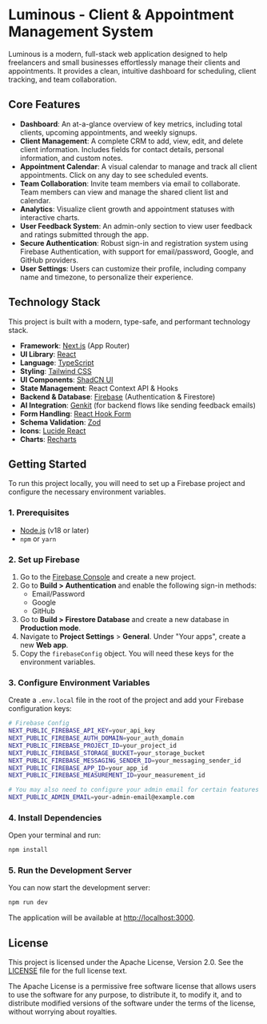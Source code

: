 # Luminous - Client & Appointment Management System

Luminous is a modern, full-stack web application designed to help freelancers and small businesses effortlessly manage their clients and appointments. It provides a clean, intuitive dashboard for scheduling, client tracking, and team collaboration.

## Core Features

- **Dashboard**: An at-a-glance overview of key metrics, including total clients, upcoming appointments, and weekly signups.
- **Client Management**: A complete CRM to add, view, edit, and delete client information. Includes fields for contact details, personal information, and custom notes.
- **Appointment Calendar**: A visual calendar to manage and track all client appointments. Click on any day to see scheduled events.
- **Team Collaboration**: Invite team members via email to collaborate. Team members can view and manage the shared client list and calendar.
- **Analytics**: Visualize client growth and appointment statuses with interactive charts.
- **User Feedback System**: An admin-only section to view user feedback and ratings submitted through the app.
- **Secure Authentication**: Robust sign-in and registration system using Firebase Authentication, with support for email/password, Google, and GitHub providers.
- **User Settings**: Users can customize their profile, including company name and timezone, to personalize their experience.

## Technology Stack

This project is built with a modern, type-safe, and performant technology stack.

- **Framework**: [Next.js](https://nextjs.org/) (App Router)
- **UI Library**: [React](https://reactjs.org/)
- **Language**: [TypeScript](https://www.typescriptlang.org/)
- **Styling**: [Tailwind CSS](https://tailwindcss.com/)
- **UI Components**: [ShadCN UI](https://ui.shadcn.com/)
- **State Management**: React Context API & Hooks
- **Backend & Database**: [Firebase](https://firebase.google.com/) (Authentication & Firestore)
- **AI Integration**: [Genkit](https://firebase.google.com/docs/genkit) (for backend flows like sending feedback emails)
- **Form Handling**: [React Hook Form](https://react-hook-form.com/)
- **Schema Validation**: [Zod](https://zod.dev/)
- **Icons**: [Lucide React](https://lucide.dev/)
- **Charts**: [Recharts](https://recharts.org/)

## Getting Started

To run this project locally, you will need to set up a Firebase project and configure the necessary environment variables.

### 1. Prerequisites

- [Node.js](https://nodejs.org/) (v18 or later)
- `npm` or `yarn`

### 2. Set up Firebase

1.  Go to the [Firebase Console](https://console.firebase.google.com/) and create a new project.
2.  Go to **Build > Authentication** and enable the following sign-in methods:
    -   Email/Password
    -   Google
    -   GitHub
3.  Go to **Build > Firestore Database** and create a new database in **Production mode**.
4.  Navigate to **Project Settings** > **General**. Under "Your apps", create a new **Web app**.
5.  Copy the `firebaseConfig` object. You will need these keys for the environment variables.

### 3. Configure Environment Variables

Create a `.env.local` file in the root of the project and add your Firebase configuration keys:

```bash
# Firebase Config
NEXT_PUBLIC_FIREBASE_API_KEY=your_api_key
NEXT_PUBLIC_FIREBASE_AUTH_DOMAIN=your_auth_domain
NEXT_PUBLIC_FIREBASE_PROJECT_ID=your_project_id
NEXT_PUBLIC_FIREBASE_STORAGE_BUCKET=your_storage_bucket
NEXT_PUBLIC_FIREBASE_MESSAGING_SENDER_ID=your_messaging_sender_id
NEXT_PUBLIC_FIREBASE_APP_ID=your_app_id
NEXT_PUBLIC_FIREBASE_MEASUREMENT_ID=your_measurement_id

# You may also need to configure your admin email for certain features
NEXT_PUBLIC_ADMIN_EMAIL=your-admin-email@example.com
```

### 4. Install Dependencies

Open your terminal and run:

```bash
npm install
```

### 5. Run the Development Server

You can now start the development server:

```bash
npm run dev
```

The application will be available at [http://localhost:3000](http://localhost:3000).

## License

This project is licensed under the Apache License, Version 2.0. See the [LICENSE](LICENSE) file for the full license text.

The Apache License is a permissive free software license that allows users to use the software for any purpose, to distribute it, to modify it, and to distribute modified versions of the software under the terms of the license, without worrying about royalties.
